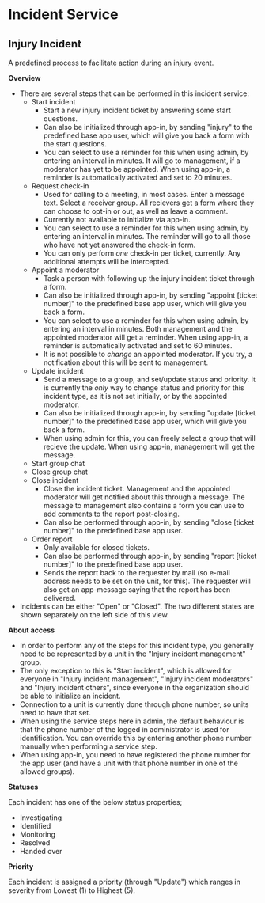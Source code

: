 Incident Service
============
## Injury Incident ##

A predefined process to facilitate action during an injury event.

**Overview**

* There are several steps that can be performed in this incident service:
  * Start incident
    * Start a new injury incident ticket by answering some start questions.
    * Can also be initialized through app-in, by sending "injury" to the predefined base app user, which will give you back a form with the start questions.
    * You can select to use a reminder for this when using admin, by entering an interval in minutes. It will go to management, if a moderator has yet to be appointed. When using app-in, a reminder is automatically activated and set to 20 minutes.
  * Request check-in
    * Used for calling to a meeting, in most cases. Enter a message text. Select a receiver group. All recievers get a form where they can choose to opt-in or out, as well as leave a comment.
    * Currently not available to initialize via app-in.
    * You can select to use a reminder for this when using admin, by entering an interval in minutes. The reminder will go to all those who have not yet answered the check-in form.
    * You can only perform *one* check-in per ticket, currently. Any additional attempts will be intercepted.
  * Appoint a moderator
    * Task a person with following up the injury incident ticket through a form.
    * Can also be initialized through app-in, by sending "appoint [ticket number]" to the predefined base app user, which will give you back a form.
    * You can select to use a reminder for this when using admin, by entering an interval in minutes. Both management and the appointed moderator will get a reminder. When using app-in, a reminder is automatically activated and set to 60 minutes.
    * It is not possible to *change* an appointed moderator. If you try, a notification about this will be sent to management.
  * Update incident
    * Send a message to a group, and set/update status and priority. It is currently the *only* way to change status and priority for this incident type, as it is not set initially, or by the appointed moderator.
    * Can also be initialized through app-in, by sending "update [ticket number]" to the predefined base app user, which will give you back a form.
    * When using admin for this, you can freely select a group that will recieve the update. When using app-in, management will get the message.
  * Start group chat
  * Close group chat
  * Close incident
    * Close the incident ticket. Management and the appointed moderator will get notified about this through a message. The message to management also contains a form you can use to add comments to the report post-closing.
    * Can also be performed through app-in, by sending "close [ticket number]" to the predefined base app user.
  * Order report
    * Only available for closed tickets.
    * Can also be performed through app-in, by sending "report [ticket number]" to the predefined base app user.
    * Sends the report back to the requester by mail (so e-mail address needs to be set on the unit, for this). The requester will also get an app-message saying that the report has been delivered.
* Incidents can be either "Open" or "Closed". The two different states are shown separately on the left side of this view.

**About access**

* In order to perform any of the steps for this incident type, you generally need to be represented by a unit in the "Injury incident management" group.
* The only exception to this is "Start incident", which is allowed for everyone in "Injury incident management", "Injury incident moderators" and "Injury incident others", since everyone in the organization should be able to initialize an incident.
* Connection to a unit is currently done through phone number, so units need to have that set.
* When using the service steps here in admin, the default behaviour is that the phone number of the logged in administrator is used for identification. You can override this by entering another phone number manually when performing a service step.
* When using app-in, you need to have registered the phone number for the app user (and have a unit with that phone number in one of the allowed groups).

**Statuses**

Each incident has one of the below status properties;
  * Investigating
  * Identified
  * Monitoring
  * Resolved
  * Handed over

**Priority**

Each incident is assigned a priority (through "Update") which ranges in severity from Lowest (1) to Highest (5).
